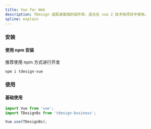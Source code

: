 ```yaml
---
title: Vue for Web
description: TDesign 适配桌面端的组件库，适合在 vue 2 技术栈项目中使用。
spline: explain
---
```

### 安装

#### 使用 npm 安装

推荐使用 npm 方式进行开发

```shell
npm i tdesign-vue
```

### 使用

#### 基础使用

```js
import Vue from 'vue';
import TDesignBs from 'tdesign-business';

Vue.use(TDesignBs);
```

